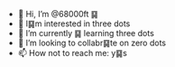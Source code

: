 - 👋 Hi, I’m @68000ft ䷑
- 👀 I䷑m interested in three dots
- 🌱 I’m currently ䷑ learning three dots
- 💞️ I’m looking to collabr䷑te on zero dots
- 📫 How not to reach me: y䷑s

<!---
68000ft/68000ft is a ✨ special ✨ repository because its `README.md` (this file) appears on your GitHub profile.
You can click the Preview link to take a look at your changes.
--->
